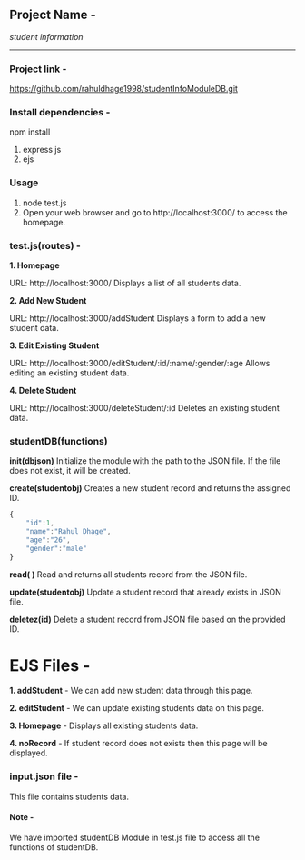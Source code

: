 ## Project Name - 
*student information*

---

### Project link -
https://github.com/rahuldhage1998/studentInfoModuleDB.git

### Install dependencies -
npm install

1. express js 
2. ejs 

### Usage
1. node test.js
2. Open your web browser and go to http://localhost:3000/ to access the homepage.

### test.js(routes) -
**1. Homepage**

URL: http://localhost:3000/
Displays a list of all students data.

**2. Add New Student**

URL: http://localhost:3000/addStudent
Displays a form to add a new student data.

**3. Edit Existing Student**

URL: http://localhost:3000/editStudent/:id/:name/:gender/:age
Allows editing an existing student data.

**4. Delete Student**

URL: http://localhost:3000/deleteStudent/:id
Deletes an existing student data.

### studentDB(functions)

**init(dbjson)**
Initialize the module with the path to the JSON file. If the file does not exist, it will be created.

**create(studentobj)**
Creates a new student record and returns the assigned ID.
```javascript
{
	"id":1,
	"name":"Rahul Dhage",
	"age":"26",
	"gender":"male"
}
```

**read( )**
Read and returns all students record from the JSON file.

**update(studentobj)**
Update a student record that already exists in JSON file.

**deletez(id)**
Delete a student record from JSON file based on the provided ID.

# EJS Files - 

**1. addStudent** -
We can add new student data through this page.

**2. editStudent** - 
We can update existing students data on this page.

**3. Homepage** -
Displays all existing students data.

**4. noRecord** -
If student record does not exists then this page will be displayed.

### input.json file -

This file contains students data.

#### Note -
We have imported studentDB Module in test.js file to access all the functions of studentDB.

